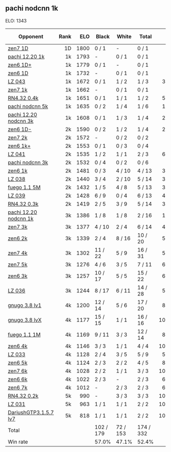 ## pachi nodcnn 1k ##

ELO: 1343

Opponent | Rank | ELO | Black | White | Total | Win rate
---------|-----:|----:|-------|-------|-------|-------:
[zen7 1D](zen7%201D.md) | 1D | 1800 | 0 / 1 | - | 0 / 1 | 0.0%
[pachi 12.20 1k](pachi%2012.20%201k.md) | 1k | 1793 | - | 0 / 1 | 0 / 1 | 0.0%
[zen6 1D+](zen6%201D+.md) | 1k | 1779 | 0 / 1 | - | 0 / 1 | 0.0%
[zen6 1D](zen6%201D.md) | 1k | 1732 | - | 0 / 1 | 0 / 1 | 0.0%
[LZ 043](LZ%20043.md) | 1k | 1672 | 0 / 1 | 1 / 2 | 1 / 3 | 33.3%
[zen7 1k](zen7%201k.md) | 1k | 1662 | - | 0 / 1 | 0 / 1 | 0.0%
[RN4.32 0.4k](RN4.32%200.4k.md) | 1k | 1651 | 0 / 1 | 1 / 1 | 1 / 2 | 50.0%
[pachi nodcnn 5k](pachi%20nodcnn%205k.md) | 1k | 1635 | 0 / 2 | 1 / 4 | 1 / 6 | 16.7%
[pachi 12.20 nodcnn 3k](pachi%2012.20%20nodcnn%203k.md) | 1k | 1608 | 0 / 1 | 1 / 3 | 1 / 4 | 25.0%
[zen6 1D-](zen6%201D-.md) | 2k | 1590 | 0 / 2 | 1 / 2 | 1 / 4 | 25.0%
[zen7 2k](zen7%202k.md) | 2k | 1572 | - | 0 / 2 | 0 / 2 | 0.0%
[zen6 1k+](zen6%201k+.md) | 2k | 1553 | 0 / 1 | 0 / 3 | 0 / 4 | 0.0%
[LZ 041](LZ%20041.md) | 2k | 1535 | 1 / 2 | 1 / 1 | 2 / 3 | 66.7%
[pachi nodcnn 3k](pachi%20nodcnn%203k.md) | 2k | 1532 | 0 / 4 | 0 / 2 | 0 / 6 | 0.0%
[zen6 1k](zen6%201k.md) | 2k | 1481 | 0 / 3 | 4 / 10 | 4 / 13 | 30.8%
[LZ 038](LZ%20038.md) | 2k | 1440 | 3 / 4 | 2 / 10 | 5 / 14 | 35.7%
[fuego 1.1 5M](fuego%201.1%205M.md) | 2k | 1432 | 1 / 5 | 4 / 8 | 5 / 13 | 38.5%
[LZ 039](LZ%20039.md) | 2k | 1428 | 6 / 9 | 0 / 4 | 6 / 13 | 46.2%
[RN4.32 0.3k](RN4.32%200.3k.md) | 2k | 1419 | 2 / 5 | 3 / 9 | 5 / 14 | 35.7%
[pachi 12.20 nodcnn 1k](pachi%2012.20%20nodcnn%201k.md) | 3k | 1386 | 1 / 8 | 1 / 8 | 2 / 16 | 12.5%
[zen7 3k](zen7%203k.md) | 3k | 1377 | 4 / 10 | 2 / 4 | 6 / 14 | 42.9%
[zen6 2k](zen6%202k.md) | 3k | 1339 | 2 / 4 | 8 / 16 | 10 / 20 | 50.0%
[zen7 4k](zen7%204k.md) | 3k | 1302 | 11 / 22 | 5 / 9 | 16 / 31 | 51.6%
[zen7 5k](zen7%205k.md) | 3k | 1276 | 4 / 6 | 3 / 5 | 7 / 11 | 63.6%
[zen6 3k](zen6%203k.md) | 3k | 1257 | 10 / 17 | 5 / 5 | 15 / 22 | 68.2%
[LZ 036](LZ%20036.md) | 3k | 1244 | 8 / 17 | 6 / 11 | 14 / 28 | 50.0%
[gnugo 3.8 lv1](gnugo%203.8%20lv1.md) | 4k | 1200 | 12 / 14 | 5 / 6 | 17 / 20 | 85.0%
[gnugo 3.8 lvX](gnugo%203.8%20lvX.md) | 4k | 1177 | 15 / 15 | 1 / 1 | 16 / 16 | 100.0%
[fuego 1.1 1M](fuego%201.1%201M.md) | 4k | 1169 | 9 / 11 | 3 / 3 | 12 / 14 | 85.7%
[zen6 4k](zen6%204k.md) | 4k | 1146 | 3 / 3 | 1 / 1 | 4 / 4 | 100.0%
[LZ 033](LZ%20033.md) | 4k | 1128 | 2 / 4 | 3 / 5 | 5 / 9 | 55.6%
[zen6 5k](zen6%205k.md) | 4k | 1124 | 2 / 3 | 2 / 2 | 4 / 5 | 80.0%
[zen7 6k](zen7%206k.md) | 4k | 1028 | 2 / 2 | 1 / 1 | 3 / 3 | 100.0%
[zen6 6k](zen6%206k.md) | 4k | 1022 | 2 / 3 | - | 2 / 3 | 66.7%
[zen6 7k](zen6%207k.md) | 4k | 1012 | - | 2 / 3 | 2 / 3 | 66.7%
[RN4.32 0.2k](RN4.32%200.2k.md) | 5k | 990 | - | 3 / 3 | 3 / 3 | 100.0%
[LZ 031](LZ%20031.md) | 5k | 963 | 1 / 1 | 1 / 1 | 2 / 2 | 100.0%
[DariushGTP3.1.5.7 lv7](DariushGTP3.1.5.7%20lv7.md) | 5k | 818 | 1 / 1 | 1 / 1 | 2 / 2 | 100.0%
Total | | | 102 / 179 | 72 / 153 | 174 / 332 | 
Win rate| | | 57.0% | 47.1% | 52.4% | 
